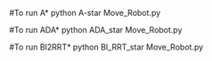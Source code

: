 #To run A*
python A-star Move_Robot.py


#To run ADA*
python ADA_star Move_Robot.py


#To run BI2RRT*
python BI_RRT_star Move_Robot.py

